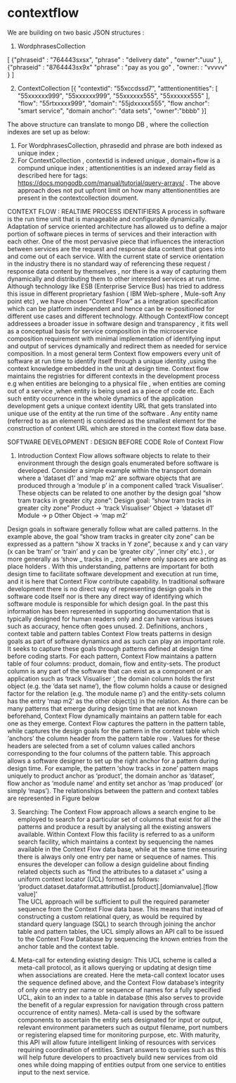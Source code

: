 # contextflow

We are building on two basic JSON structures :

1. WordphrasesCollection 

[
{"phraseid" : "764443sxsx",
 "phrase" : "delivery date" ,
 "owner":"uuu"
},
{"phraseid" : "8764443sx9x"
 "phrase" : "pay as you go" ,
 "owner: : "vvvvv"
} 
]

2. ContextCollection  [{
	"contextid": "55xccdssd7",
	"atttentionentities": [
		"55xxxxxx999", "55xxxxxx999", "55xxxxxx555", "55xxxxxx555"
	],
	"flow": "55rtxxxxx999",
	"domain": "55jdxxxxx555",
	"flow anchor": "smart service",
	"domain anchor": "data sets",
	"owner":"bbbb"
}]


The above structure can translate to mongo DB , where the collection indexes are set up as below:

1. For WordphrasesCollection, phrasedid and phrase are both indexed as unique index ; 
2. For ContextCollection , contextid is indexed unique , domain+flow is a compund unique index ; attentionentities is an indexed array field as described here for tags: https://docs.mongodb.com/manual/tutorial/query-arrays/ . The above approach does not put upfront limit on how many attentionentities are present in the contextcollection doument.

CONTEXT FLOW : REALTIME PROCESS IDENTIFIERS
A process in software is the run time unit that is manageable and configurable dynamically.
Adaptation of service oriented architecture has allowed us to define a major portion of software pieces in terms of services and their interaction with each other.
One of the most pervasive piece that influences the interaction between services are the request and response data content that goes into and come out of each service. 
With the current state of service orientation in the industry there is no standard way of referencing these request / response data content by themselves , nor there is a way of capturing them dynamically and distributing them to other interested services at run time. Although technology like ESB (Enterprise Service Bus) has tried to address this issue in different proprietary fashion ( IBM Web-sphere , Mule-soft Any point  etc) , we have chosen “Context Flow” as a integration specification which can be platform independent and hence can be re-positioned for different use cases and different technology. Although ContextFlow concept addressees a broader issue in software design and transparency , it fits well as a conceptual basis for service composition in the microservice composition  requirement with minimal implementation of identifying input and output of services dynamically and redirect them as needed for service composition. 
In a most general term Context flow empowers every unit of software at run time to identify itself through a unique identity ,using the context knowledge embedded  in the unit at design time.
Context flow  maintains the registries for different contexts in the development process e.g when entities  are belonging to a physical file , when entities are coming out of a service ,when entity is being used as a piece of code etc. Each such entity occurrence in the whole dynamics of the application development gets a unique context identity URL that gets translated into unique use of the entity at the run time of the software . Any entity name (referred to as an element) is considered as the smallest element for the construction of context URL which are stored in the context flow data base.


SOFTWARE DEVELOPMENT : DESIGN BEFORE CODE 
Role of Context Flow  
1. Introduction
Context Flow allows software objects to relate to their environment through the design goals enumerated before software is developed. 
Consider a simple example within the transport domain where a ‘dataset d1’ and ‘map m2’ are software objects that are produced through a ‘module p’ in a component called ‘track Visualiser’. These objects can be related to one another by the design goal “show tram tracks in greater city zone”:
Design goal: “show tram tracks in greater city zone” 
Product -> ‘track Visualiser’
Object -> ‘dataset d1’
Module -> p
Other Object -> ‘map m2’

Design goals in software generally follow what are called patterns. In the example above, the goal “show tram tracks in greater city zone” can be expressed as a pattern “show X tracks in Y zone”, because x and y can vary (x can be ‘tram’ or ‘train’ and y can be ‘greater city’ ,’inner city’ etc.) , or more generally as  ‘show _ tracks in _ zone’ where only spaces are acting as place holders  . With this understanding, patterns are important for both design time to facilitate software development and execution at run time, and it is here that Context Flow contribute capability.
 In traditional software development there is no direct way of representing design goals in the software code itself nor is there any direct way of identifying which software module is responsible for which design goal. In the past this information has been represented in supporting documentation that is typically designed for human readers only and can have various issues such as accuracy, hence often goes unused. 
2. Definitions, anchors , context table and  pattern tables
Context Flow treats patterns in design goals as part of software dynamics and as such can play an important role. It seeks to capture these goals through patterns defined at design time before coding starts. For each pattern, Context Flow maintains a pattern table of four columns: product, domain, flow and entity-sets. The product column is any part of the software that can exist as a component or an application such as ‘track Visualiser ‘, the domain column holds the first object (e.g. the ‘data set name’), the flow column holds a cause or designed factor for the relation (e.g. ‘the module name p’) and the entity-sets column has the entry ‘map m2’ as the other object(s) in the relation.
As there can be many patterns that emerge during design time that are not known beforehand, Context Flow dynamically maintains an pattern table for each one as they emerge. Context Flow captures the pattern in the pattern table, while captures the design goals for the pattern in the context table which ‘anchors’ the column header from the pattern table row . Values for these headers are selected from a set of column values called anchors corresponding to the four columns of the pattern table. This approach allows a software designer to set up the right anchor for a pattern during design time. For example, the pattern ‘show tracks in zone’ pattern maps uniquely to product anchor as ‘product’, the domain anchor as ‘dataset’, flow anchor as ‘module name’ and entity set anchor as ‘map produced’  (or simply ‘maps’). The relationships between the pattern and context tables are represented in Figure below

3. Searching:
The Context Flow approach allows a search engine to be employed to search for a particular set of columns that exist for all the patterns and produce a result by analysing all the existing answers available. 
Within Context Flow this facility is referred to as a uniform search facility, which maintains a context by sequencing the names available in the Context Flow data base, while at the same time ensuring there is always only one entry per name or sequence of names. This ensures the developer can follow a design guideline about finding related objects such as “find the attributes to a dataset  x” using a uniform context locator (UCL) formed as follows:  
‘product.dataset.dataformat.attributlist.[product].[domianvalue].[flow value]’  
The UCL approach will be sufficient to pull the required parameter sequence from the Context Flow data base. This means that instead of constructing a custom relational query, as would be required by standard query language (SQL) to search through joining the anchor table and pattern tables, the UCL simply allows an API call to be issued to the Context Flow Database by sequencing the known entries from the anchor table and the context table.

4. Meta-call for extending existing design:
This UCL scheme is called a meta-call protocol, as it allows querying or updating at design time when associations are created. Here the meta-call context locator uses the sequence defined above, and the Context Flow database’s integrity of only one entry per name or sequence of names for a fully specified UCL, akin to an index to a table in database (this also serves to provide the benefit of a regular expression for navigation through cross pattern occurrence of entity names). Meta-call is used by the software components to ascertain the entity sets designated for input or output, relevant environment parameters such as output filename, port numbers or registering elapsed time for monitoring purpose, etc. With maturity, this API will allow future intelligent linking of resources with services requiring coordination of entities. Smart answers to queries such as this will help future developers to proactively build new services from old ones while doing mapping of entities output from one service to entities input to the next service.
